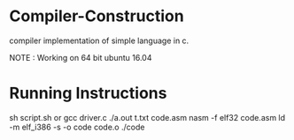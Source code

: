 # Compiler-Construction
compiler implementation of simple language in c.

NOTE : Working on 64 bit ubuntu 16.04

# Running Instructions

sh script.sh
    or
gcc driver.c
./a.out t.txt code.asm
nasm -f elf32 code.asm
ld -m elf_i386 -s -o code code.o
./code

